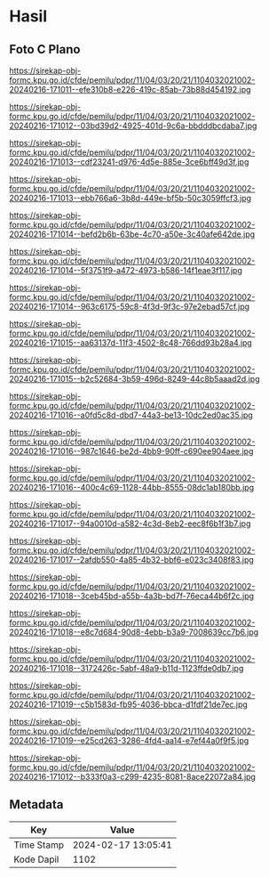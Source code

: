 # Hasil

## Foto C Plano

https://sirekap-obj-formc.kpu.go.id/cfde/pemilu/pdpr/11/04/03/20/21/1104032021002-20240216-171011--efe310b8-e226-419c-85ab-73b88d454192.jpg

https://sirekap-obj-formc.kpu.go.id/cfde/pemilu/pdpr/11/04/03/20/21/1104032021002-20240216-171012--03bd39d2-4925-401d-9c6a-bbdddbcdaba7.jpg

https://sirekap-obj-formc.kpu.go.id/cfde/pemilu/pdpr/11/04/03/20/21/1104032021002-20240216-171013--cdf23241-d976-4d5e-885e-3ce6bff49d3f.jpg

https://sirekap-obj-formc.kpu.go.id/cfde/pemilu/pdpr/11/04/03/20/21/1104032021002-20240216-171013--ebb766a6-3b8d-449e-bf5b-50c3059ffcf3.jpg

https://sirekap-obj-formc.kpu.go.id/cfde/pemilu/pdpr/11/04/03/20/21/1104032021002-20240216-171014--befd2b6b-63be-4c70-a50e-3c40afe642de.jpg

https://sirekap-obj-formc.kpu.go.id/cfde/pemilu/pdpr/11/04/03/20/21/1104032021002-20240216-171014--5f3751f9-a472-4973-b586-14f1eae3f117.jpg

https://sirekap-obj-formc.kpu.go.id/cfde/pemilu/pdpr/11/04/03/20/21/1104032021002-20240216-171014--963c6175-59c8-4f3d-9f3c-97e2ebad57cf.jpg

https://sirekap-obj-formc.kpu.go.id/cfde/pemilu/pdpr/11/04/03/20/21/1104032021002-20240216-171015--aa63137d-11f3-4502-8c48-766dd93b28a4.jpg

https://sirekap-obj-formc.kpu.go.id/cfde/pemilu/pdpr/11/04/03/20/21/1104032021002-20240216-171015--b2c52684-3b59-496d-8249-44c8b5aaad2d.jpg

https://sirekap-obj-formc.kpu.go.id/cfde/pemilu/pdpr/11/04/03/20/21/1104032021002-20240216-171016--a0fd5c8d-dbd7-44a3-be13-10dc2ed0ac35.jpg

https://sirekap-obj-formc.kpu.go.id/cfde/pemilu/pdpr/11/04/03/20/21/1104032021002-20240216-171016--987c1646-be2d-4bb9-90ff-c690ee904aee.jpg

https://sirekap-obj-formc.kpu.go.id/cfde/pemilu/pdpr/11/04/03/20/21/1104032021002-20240216-171016--400c4c69-1128-44bb-8555-08dc1ab180bb.jpg

https://sirekap-obj-formc.kpu.go.id/cfde/pemilu/pdpr/11/04/03/20/21/1104032021002-20240216-171017--94a0010d-a582-4c3d-8eb2-eec8f6b1f3b7.jpg

https://sirekap-obj-formc.kpu.go.id/cfde/pemilu/pdpr/11/04/03/20/21/1104032021002-20240216-171017--2afdb550-4a85-4b32-bbf6-e023c3408f83.jpg

https://sirekap-obj-formc.kpu.go.id/cfde/pemilu/pdpr/11/04/03/20/21/1104032021002-20240216-171018--3ceb45bd-a55b-4a3b-bd7f-76eca44b6f2c.jpg

https://sirekap-obj-formc.kpu.go.id/cfde/pemilu/pdpr/11/04/03/20/21/1104032021002-20240216-171018--e8c7d684-90d8-4ebb-b3a9-7008639cc7b6.jpg

https://sirekap-obj-formc.kpu.go.id/cfde/pemilu/pdpr/11/04/03/20/21/1104032021002-20240216-171018--3172426c-5abf-48a9-b11d-1123ffde0db7.jpg

https://sirekap-obj-formc.kpu.go.id/cfde/pemilu/pdpr/11/04/03/20/21/1104032021002-20240216-171019--c5b1583d-fb95-4036-bbca-d1fdf21de7ec.jpg

https://sirekap-obj-formc.kpu.go.id/cfde/pemilu/pdpr/11/04/03/20/21/1104032021002-20240216-171019--e25cd263-3286-4fd4-aa14-e7ef44a0f9f5.jpg

https://sirekap-obj-formc.kpu.go.id/cfde/pemilu/pdpr/11/04/03/20/21/1104032021002-20240216-171012--b333f0a3-c299-4235-8081-8ace22072a84.jpg


## Metadata

| Key        | Value               |
| ---------- | ------------------- |
| Time Stamp | 2024-02-17 13:05:41 |
| Kode Dapil | 1102                |



